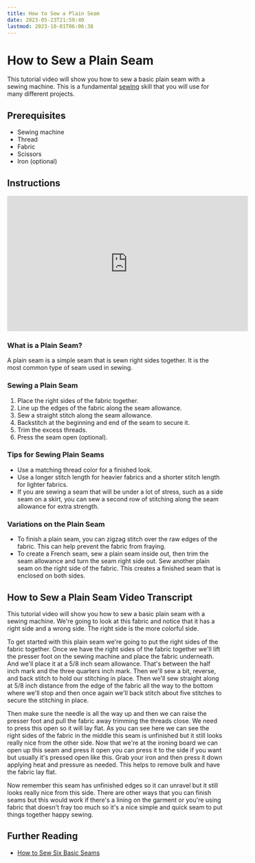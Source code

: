 ```yaml
---
title: How to Sew a Plain Seam
date: 2023-05-23T21:59:40
lastmod: 2023-10-01T06:06:38
---
```


# How to Sew a Plain Seam

This tutorial video will show you how to sew a basic plain seam with a sewing machine. This is a fundamental [sewing](./sewing.md) skill that you will use for many different projects.

## Prerequisites

- Sewing machine
- Thread
- Fabric
- Scissors
- Iron (optional)

## Instructions

<div class="video-grid">
<div class="iframe-16-9-container">
<iframe class="youTubeIframe" width="560" height="315" src="https://www.youtube.com/embed/-2JlXlmGihk?si=6DqgztwyFTqZ1UgS" title="YouTube video player" frameborder="0" allow="accelerometer; autoplay; clipboard-write; encrypted-media; gyroscope; picture-in-picture; web-share" allowfullscreen></iframe>
</div>
</div>

### What is a Plain Seam?

A plain seam is a simple seam that is sewn right sides together. It is the most common type of seam used in sewing.

### Sewing a Plain Seam

1. Place the right sides of the fabric together.
2. Line up the edges of the fabric along the seam allowance.
3. Sew a straight stitch along the seam allowance.
4. Backstitch at the beginning and end of the seam to secure it.
5. Trim the excess threads.
6. Press the seam open (optional).

### Tips for Sewing Plain Seams

- Use a matching thread color for a finished look.
- Use a longer stitch length for heavier fabrics and a shorter stitch length for lighter fabrics.
- If you are sewing a seam that will be under a lot of stress, such as a side seam on a skirt, you can sew a second row of stitching along the seam allowance for extra strength.

### Variations on the Plain Seam

- To finish a plain seam, you can zigzag stitch over the raw edges of the fabric. This can help prevent the fabric from fraying.
- To create a French seam, sew a plain seam inside out, then trim the seam allowance and turn the seam right side out. Sew another plain seam on the right side of the fabric. This creates a finished seam that is enclosed on both sides.

## How to Sew a Plain Seam Video Transcript

This tutorial video will show you how to sew a basic plain seam with a sewing machine. We're going to look at this fabric and notice that it has a right side and a wrong side. The right side is the more colorful side.

To get started with this plain seam we're going to put the right sides of the fabric together. Once we have the right sides of the fabric together we'll lift the presser foot on the sewing machine and place the fabric underneath. And we'll place it at a 5/8 inch seam allowance. That's between the half inch mark and the three quarters inch mark. Then we'll sew a bit, reverse, and back stitch to hold our stitching in place. Then we'll sew straight along at 5/8 inch distance from the edge of the fabric all the way to the bottom where we'll stop and then once again we'll back stitch about five stitches to secure the stitching in place.

Then make sure the needle is all the way up and then we can raise the presser foot and pull the fabric away trimming the threads close. We need to press this open so it will lay flat. As you can see here we can see the right sides of the fabric in the middle this seam is unfinished but it still looks really nice from the other side. Now that we're at the ironing board we can open up this seam and press it open you can press it to the side if you want but usually it's pressed open like this. Grab your iron and then press it down applying heat and pressure as needed. This helps to remove bulk and have the fabric lay flat.

Now remember this seam has unfinished edges so it can unravel but it still looks really nice from this side. There are other ways that you can finish seams but this would work if there's a lining on the garment or you're using fabric that doesn't fray too much so it's a nice simple and quick seam to put things together happy sewing.

## Further Reading

- [How to Sew Six Basic Seams](./how-to-sew-six-basic-seams.md)

